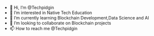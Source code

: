 - 👋 Hi, I’m @Techpidgin
- 👀 I’m interested in Native Tech Education
- 🌱 I’m currently learning Blockchain Development,Data Science and AI
- 💞️ I’m looking to collaborate on Blockchain projects
- 📫 How to reach me @Techpidgin

<!---
Techpidgin/Techpidgin is a ✨ special ✨ repository because its `README.md` (this file) appears on your GitHub profile.
You can click the Preview link to take a look at your changes.
--->
